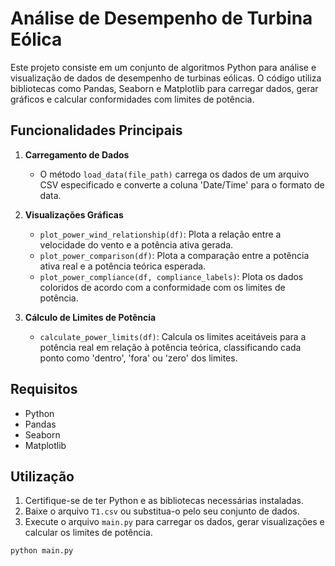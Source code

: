 # Análise de Desempenho de Turbina Eólica

Este projeto consiste em um conjunto de algoritmos Python para análise e visualização de dados de desempenho de turbinas eólicas. O código utiliza bibliotecas como Pandas, Seaborn e Matplotlib para carregar dados, gerar gráficos e calcular conformidades com limites de potência.

## Funcionalidades Principais

1. **Carregamento de Dados**
   - O método `load_data(file_path)` carrega os dados de um arquivo CSV especificado e converte a coluna 'Date/Time' para o formato de data.

2. **Visualizações Gráficas**
   - `plot_power_wind_relationship(df)`: Plota a relação entre a velocidade do vento e a potência ativa gerada.
   - `plot_power_comparison(df)`: Plota a comparação entre a potência ativa real e a potência teórica esperada.
   - `plot_power_compliance(df, compliance_labels)`: Plota os dados coloridos de acordo com a conformidade com os limites de potência.

3. **Cálculo de Limites de Potência**
   - `calculate_power_limits(df)`: Calcula os limites aceitáveis para a potência real em relação à potência teórica, classificando cada ponto como 'dentro', 'fora' ou 'zero' dos limites.

## Requisitos

- Python
- Pandas
- Seaborn
- Matplotlib

## Utilização

1. Certifique-se de ter Python e as bibliotecas necessárias instaladas.
2. Baixe o arquivo `T1.csv` ou substitua-o pelo seu conjunto de dados.
3. Execute o arquivo `main.py` para carregar os dados, gerar visualizações e calcular os limites de potência.

```bash
python main.py
